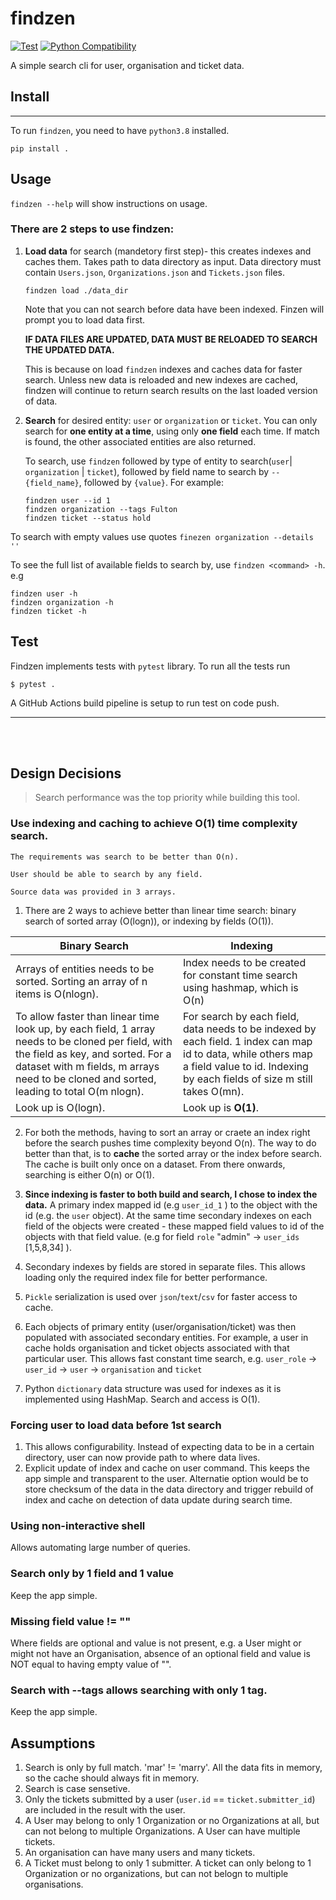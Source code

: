 # findzen

[python]: https://www.python.org/downloads/
[python-badge]: https://upload.wikimedia.org/wikipedia/commons/a/a5/Blue_Python_3.8_Shield_Badge.svg
[![Test](https://github.com/aNebula/findzen/actions/workflows/test.yml/badge.svg?branch=main&event=push)](https://github.com/aNebula/findzen/actions/workflows/test.yml)
[![Python Compatibility][python-badge]][python]


A simple search cli for user, organisation and ticket data.

## Install
------------
To run `findzen`, you need to have `python3.8` installed.
```
pip install .
```


## Usage

`findzen --help` will show instructions on usage.

### There are 2 steps to use findzen:
1. **Load data** for search (mandetory first step)- this creates indexes and caches them. Takes path to data directory as input. Data directory must contain `Users.json`, `Organizations.json` and `Tickets.json` files.

    ```
    findzen load ./data_dir
    ```
    Note that you can not search before data have been indexed. Finzen will prompt you to load data first.

    **IF DATA FILES ARE UPDATED, DATA MUST BE RELOADED TO SEARCH THE UPDATED DATA.**

    This is because on load `findzen` indexes and caches data for faster search. Unless new data is reloaded and new indexes are cached, findzen will continue to return search results on the last loaded version of data.

2. **Search** for desired entity: `user` or `organization` or `ticket`. You can only search for **one entity at a time**, using only **one field** each time. If match is found, the other associated entities are also returned. 

    To search, use `findzen` followed by type of entity to search(`user`| `organization` | `ticket`), followed by field name to search by `--{field_name}`, followed by `{value}`. For example:
    ```
    findzen user --id 1
    findzen organization --tags Fulton
    findzen ticket --status hold
    ```

To search with empty values use quotes `finezen organization --details ''`

To see the full list of available fields to search by, use `findzen <command> -h`. e.g
```
findzen user -h
findzen organization -h
findzen ticket -h
```


## Test
Findzen implements tests with `pytest` library. To run all the tests run
```
$ pytest .
```
A GitHub Actions build pipeline is setup to run test on code push.

------------
<br>
<br>

## Design Decisions

> Search performance was the top priority while building this tool.

### Use indexing and caching to achieve O(1) time complexity search.

    The requirements was search to be better than O(n). 
    
    User should be able to search by any field. 
    
    Source data was provided in 3 arrays.

1. There are 2 ways to achieve better than linear time search: binary search of sorted array (O(logn)), or indexing by fields (O(1)). 
    
| Binary Search                                                                                                                                                                                                                       | Indexing                                                                                                                                                   | 
|-------------------------------------------------------------------------------------------------------------------------------------------------------------------------------------------------------------------------------------|------------------------------------------------------------------------------------------------------------------------------------------------------------|
| Arrays of entities needs to be sorted. Sorting an array of n items is O(nlogn).                                                                                                                                                     | Index needs to be created for constant time search using hashmap, which is O(n) |   |   |   |
| To allow faster than linear time look up, by each field, 1 array needs to be cloned per field, with the field as key, and sorted. For a dataset with m fields, m arrays need to be cloned and sorted, leading to total O(m nlogn).  | For search by each field, data needs to be indexed by each field. 1 index can map id to data, while others map a field value to id. Indexing by each fields of size m still takes O(mn).                                                                                                                 |
| Look up is O(logn).                                                                                                                                                                                                                 | Look up is **O(1)**.                                                                                                                                       |

2. For both the methods, having to sort an array or craete an index right before the search pushes time complexity beyond O(n). The way to do better than that, is to **cache** the sorted array or the index before search. The cache is built only once on a dataset. From there onwards, searching is either O(n) or O(1).

3. **Since indexing is faster to both build and search, I chose to index the data.** A primary index mapped id (e.g `user_id_1` ) to the object with the id (e.g. the `user` object). At the same time secondary indexes on each field of the objects were created - these mapped field values to id of the objects with that field value. (e.g for field `role` "admin" -> `user_ids` [1,5,8,34] ).

4. Secondary indexes by fields are stored in separate files. This allows loading only the required index file for better performance.

5. `Pickle` serialization is used over `json`/`text`/`csv` for faster access to cache.

6. Each objects of primary entity (user/organisation/ticket) was then populated with associated secondary entities. For example, a user in cache holds organisation and ticket objects associated with that particular user. This allows fast constant time search, e.g. `user_role` -> `user_id` -> `user` -> `organisation` and `ticket`

7. Python `dictionary` data structure was used for indexes as it is implemented using HashMap. Search and access is O(1).

### Forcing user to load data before 1st search
1. This allows configurability. Instead of expecting data to be in a certain directory, user can now provide path to where data lives.
2. Explicit update of index and cache on user command. This keeps the app simple and transparent to the user. Alternatie option would be to store checksum of the data in the data directory and trigger rebuild of index and cache on detection of data update during search time.

### Using non-interactive shell
Allows automating large number of queries.

### Search only by 1 field and 1 value
Keep the app simple.

### Missing field value != ""
Where fields are optional and value is not present, e.g. a User might or might not have an Organisation, absence of an optional field and value is NOT equal to having empty value of "".

### Search with --tags allows searching with only 1 tag.
Keep the app simple.



## Assumptions

1. Search is only by full match. 'mar' != 'marry'. All the data fits in memory, so the cache should always fit in memory.
2. Search is case sensetive.
3. Only the tickets submitted by a user (`user.id` == `ticket.submitter_id`) are included in the result with the user.
3. A User may belong to only 1 Organization or no Organizations at all, but can not belong to multiple Organizations. A User can have multiple tickets.
4. An organisation can have many users and many tickets.
5. A Ticket must belong to only 1 submitter. A ticket can only belong to 1 Organization or no organizations, but can not belogn to multiple organisations.
